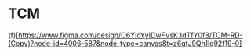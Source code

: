 # TCM

(f)[https://www.figma.com/design/O6YloYyIDwFVsK3dTfY0f8/TCM-RD-(Copy)?node-id=4006-587&node-type=canvas&t=z6qtJ9Qh1lq92f19-0]
